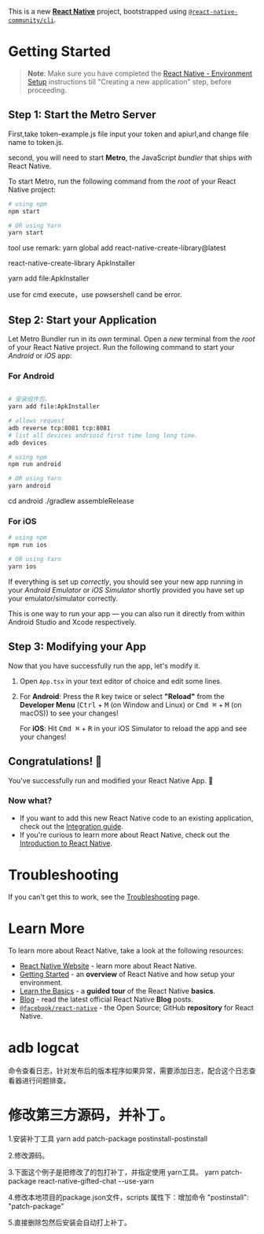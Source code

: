 This is a new [**React Native**](https://reactnative.dev) project, bootstrapped using [`@react-native-community/cli`](https://github.com/react-native-community/cli).

# Getting Started

>**Note**: Make sure you have completed the [React Native - Environment Setup](https://reactnative.dev/docs/environment-setup) instructions till "Creating a new application" step, before proceeding.

## Step 1: Start the Metro Server

First,take token-example.js file input your token and apiurl,and change file name to token.js.

second, you will need to start **Metro**, the JavaScript _bundler_ that ships _with_ React Native.

To start Metro, run the following command from the _root_ of your React Native project:

```bash
# using npm
npm start

# OR using Yarn
yarn start
```

tool use remark:
yarn global add react-native-create-library@latest

react-native-create-library ApkInstaller

yarn add file:ApkInstaller

use for cmd execute，use powsershell cand be error.

## Step 2: Start your Application

Let Metro Bundler run in its _own_ terminal. Open a _new_ terminal from the _root_ of your React Native project. Run the following command to start your _Android_ or _iOS_ app:

### For Android

```bash

# 安装组件包。
yarn add file:ApkInstaller

# allows request 
adb reverse tcp:8081 tcp:8081
# list all devices andrioid first time long long time.
adb devices

# using npm
npm run android

# OR using Yarn
yarn android
```

cd android
./gradlew assembleRelease
### For iOS

```bash
# using npm
npm run ios

# OR using Yarn
yarn ios
```

If everything is set up _correctly_, you should see your new app running in your _Android Emulator_ or _iOS Simulator_ shortly provided you have set up your emulator/simulator correctly.

This is one way to run your app — you can also run it directly from within Android Studio and Xcode respectively.

## Step 3: Modifying your App

Now that you have successfully run the app, let's modify it.

1. Open `App.tsx` in your text editor of choice and edit some lines.
2. For **Android**: Press the <kbd>R</kbd> key twice or select **"Reload"** from the **Developer Menu** (<kbd>Ctrl</kbd> + <kbd>M</kbd> (on Window and Linux) or <kbd>Cmd ⌘</kbd> + <kbd>M</kbd> (on macOS)) to see your changes!

   For **iOS**: Hit <kbd>Cmd ⌘</kbd> + <kbd>R</kbd> in your iOS Simulator to reload the app and see your changes!

## Congratulations! :tada:

You've successfully run and modified your React Native App. :partying_face:

### Now what?

- If you want to add this new React Native code to an existing application, check out the [Integration guide](https://reactnative.dev/docs/integration-with-existing-apps).
- If you're curious to learn more about React Native, check out the [Introduction to React Native](https://reactnative.dev/docs/getting-started).

# Troubleshooting

If you can't get this to work, see the [Troubleshooting](https://reactnative.dev/docs/troubleshooting) page.

# Learn More

To learn more about React Native, take a look at the following resources:

- [React Native Website](https://reactnative.dev) - learn more about React Native.
- [Getting Started](https://reactnative.dev/docs/environment-setup) - an **overview** of React Native and how setup your environment.
- [Learn the Basics](https://reactnative.dev/docs/getting-started) - a **guided tour** of the React Native **basics**.
- [Blog](https://reactnative.dev/blog) - read the latest official React Native **Blog** posts.
- [`@facebook/react-native`](https://github.com/facebook/react-native) - the Open Source; GitHub **repository** for React Native.


# adb logcat
命令查看日志，针对发布后的版本程序如果异常，需要添加日志，配合这个日志查看器进行问题排查。

# 修改第三方源码，并补丁。
1.安装补丁工具
yarn add patch-package postinstall-postinstall

2.修改源码。

3.下面这个例子是把修改了的包打补丁，并指定使用 yarn工具。
yarn  patch-package react-native-gifted-chat --use-yarn

4.修改本地项目的package.json文件，scripts 属性下：增加命令
 "postinstall": "patch-package"

5.直接删除包然后安装会自动打上补丁。
